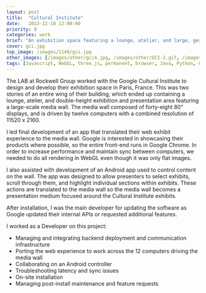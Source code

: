 ```yaml
---
layout: post
title:  "Cultural Institute"
date:   2013-12-10 12:00:00
priority: 9
categories: work
brief: "An exhibition space featuring a lounge, atelier, and large, gesture-controlled, media wall driven by 12-computers. Our software was designed to display assets and exhibits from the Google Cultural Institute's collection."
cover: gci.jpg
top_image: /images/1140/gci.jpg
other_images: [/images/other/gci4.jpg, /images/other/GCI-2.gif, /images/other/gci2.jpg, /images/other/gci3.jpg]
tags: [Javascript, WebGL, three.js, permanent, browser, Java, Python, Chrome, Android, Processing, openFrameworks, OSX]
---
```

The LAB at Rockwell Group worked with the Google Cultural Institute to design and develop their exhibition space in Paris, France. This was two stories of an entire wing of their building, which ended up containing a lounge, atelier, and double-height exhibition and presentation area featuring a large-scale media wall. The media wall composed of forty-eight 80&quot; displays, and is driven by twelve computers with a combined resolution of 11520 x 2160. 

I led final development of an app that translated their web exhibit experience to the media wall. Google is interested in showcasing their products where possible, so the entire front-end runs in Google Chrome. In order to increase performance and maintain sync between computers, we needed to do all rendering in WebGL even though it was only flat images.

I also assisted with development of an Android app used to control content on the wall. The app was designed to allow presenters to select exhibits, scroll through them, and highlight individual sections within exhibits. These actions are translated to the media wall so the media wall becomes a presentation medium focused around the Cultural Institute exhibits.

After installation, I was the main developer for updating the software as Google updated their internal APIs or requested additional features.

I worked as a Developer on this project:

* Managing and integrating backend deployment and communication infrastructure
* Porting the web experience to work across the 12 computers driving the media wall
* Collaborating on an Android controller
* Troubleshooting latency and sync issues
* On-site installation
* Managing post-install maintenance and feature requests
